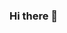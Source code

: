 ### Hi there 👋

<!--
**oune/oune** is a ✨ _special_ ✨ repository because its `README.md` (this file) appears on your GitHub profile.

![Junjae Lee's github stats](https://github-readme-stats.vercel.app/api?username=Junjae Lee&count_private=true&show_icons=true&theme=dracula)
